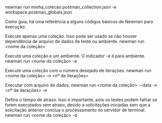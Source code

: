 newman run minha_colecao.postman_collection.json -e workspace.postman_globals.json

Como guia, há uma referência a alguns códigos básicos de Newman para execução:

Execute apenas uma coleção. Isso pode ser usado se não houver dependência de arquivo de dados de teste ou ambiente.
newman run <nome da coleção>

Execute uma coleção e um ambiente. O indicador -e é para ambiente.
newman run <nome da coleção> -e <nome do ambiente>

Execute uma coleção com o número desejado de iterações.
newman run <nome da coleção> -n <nº de iterações>

Executar com arquivo de dados.
newman run <nome da coleção> --data <nome do arquivo> -n <nº de iterações> -e <nome do ambiente>

Defina o tempo de atraso. Isso é importante, pois os testes podem falhar se forem executados sem atraso, devido a solicitações iniciadas sem que a solicitação anterior conclua o processamento no servidor de terminal.
newman run <nome da coleção> -d <tempo de atraso>